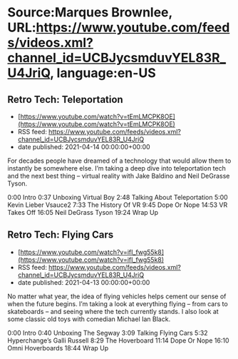 # Source:Marques Brownlee, URL:https://www.youtube.com/feeds/videos.xml?channel_id=UCBJycsmduvYEL83R_U4JriQ, language:en-US

## Retro Tech: Teleportation
 - [https://www.youtube.com/watch?v=tEmLMCPK8OE](https://www.youtube.com/watch?v=tEmLMCPK8OE)
 - RSS feed: https://www.youtube.com/feeds/videos.xml?channel_id=UCBJycsmduvYEL83R_U4JriQ
 - date published: 2021-04-14 00:00:00+00:00

For decades people have dreamed of a technology that would allow them to instantly be somewhere else. I’m taking a deep dive into teleportation tech and the next best thing – virtual reality with Jake Baldino and Neil DeGrasse Tyson.


0:00 Intro
0:37 Unboxing Virtual Boy
2:48 Talking About Teleportation
5:00 Kevin Lieber Vsauce2
7:33 The History Of VR
9:45 Dope Or Nope
14:53 VR Takes Off
16:05 Neil DeGrass Tyson
19:24 Wrap Up

## Retro Tech: Flying Cars
 - [https://www.youtube.com/watch?v=ifI_fwg55k8](https://www.youtube.com/watch?v=ifI_fwg55k8)
 - RSS feed: https://www.youtube.com/feeds/videos.xml?channel_id=UCBJycsmduvYEL83R_U4JriQ
 - date published: 2021-04-13 00:00:00+00:00

No matter what year, the idea of flying vehicles helps cement our sense of when the future begins. I’m taking a look at everything flying – from cars to skateboards – and seeing where the tech currently stands. I also look at some classic old toys with comedian Michael Ian Black.

0:00 Intro
0:40 Unboxing The Segway
3:09 Talking Flying Cars
5:32 Hyperchange’s Galli Russell
8:29 The Hoverboard
11:14 Dope Or Nope
16:10 Omni Hoverboards
18:44 Wrap Up

